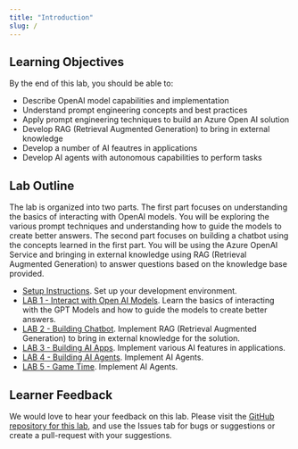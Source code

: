 ```yaml
---
title: "Introduction"
slug: /
---
```


## Learning Objectives

By the end of this lab, you should be able to:

- Describe OpenAI model capabilities and implementation
- Understand prompt engineering concepts and best practices
- Apply prompt engineering techniques to build an Azure Open AI solution
- Develop RAG (Retrieval Augmented Generation) to bring in external knowledge
- Develop a number of AI feautres in applications
- Develop AI agents with autonomous capabilities to perform tasks

## Lab Outline

The lab is organized into two parts. The first part focuses on understanding the basics of interacting with OpenAI models. You will be exploring the various prompt techniques and understanding how to guide the models to create better answers. The second part focuses on building a chatbot using the concepts learned in the first part. You will be using the Azure OpenAI Service and bringing in external knowledge using RAG (Retrieval Augmented Generation) to answer questions based on the knowledge base provided.

- [Setup Instructions](/docs/lab-setup/). Set up your development environment.
- [LAB 1 - Interact with Open AI Models](/docs/10-LLM-Setup/). Learn the basics of interacting with the GPT Models and how to guide the models to create better answers.
- [LAB 2 - Building Chatbot](/docs/Chatbot/Getting-Started/). Implement RAG (Retrieval Augmented Generation) to bring in external knowledge for the solution.
- [LAB 3 - Building AI Apps](/docs/AIApps/Getting-Started/). Implement various AI features in applications.
- [LAB 4 - Building AI Agents](/docs/50-AI-Agents-Setup/). Implement AI Agents.
- [LAB 5 - Game Time](/docs/GameTime/Ready/). Implement AI Agents.

## Learner Feedback

We would love to hear your feedback on this lab. Please visit the [GitHub repository for this lab](https://github.com/GitHub-Insight-ANZ-Lab/aiapps-agents/), and use the Issues tab for bugs or suggestions or create a pull-request with your suggestions.






